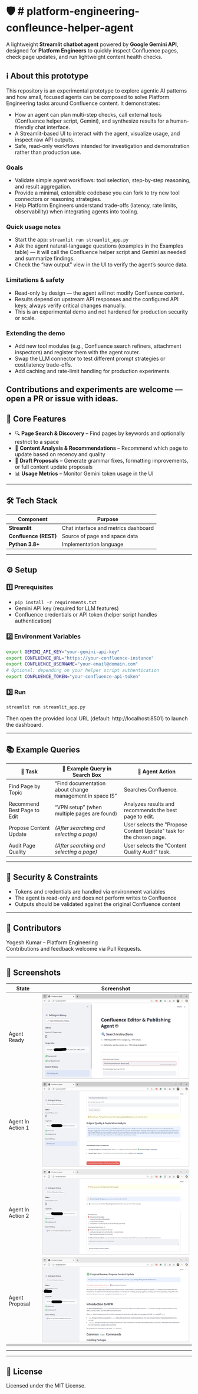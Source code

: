 # 🛡️ # platform-engineering-confleunce-helper-agent

A lightweight **Streamlit chatbot agent** powered by **Google Gemini API**, designed for **Platform Engineers** to quickly inspect Confluence pages, check page updates, and run lightweight content health checks.

## ℹ️ About this prototype

This repository is an experimental prototype to explore agentic AI patterns and how small, focused agents can be composed to solve Platform Engineering tasks around Confluence content. It demonstrates:

- How an agent can plan multi-step checks, call external tools (Confluence helper script, Gemini), and synthesize results for a human-friendly chat interface.
- A Streamlit-based UI to interact with the agent, visualize usage, and inspect raw API outputs.
- Safe, read-only workflows intended for investigation and demonstration rather than production use.

### Goals
- Validate simple agent workflows: tool selection, step-by-step reasoning, and result aggregation.
- Provide a minimal, extensible codebase you can fork to try new tool connectors or reasoning strategies.
- Help Platform Engineers understand trade-offs (latency, rate limits, observability) when integrating agents into tooling.

### Quick usage notes
- Start the app: `streamlit run streamlit_app.py`
- Ask the agent natural-language questions (examples in the Examples table) — it will call the Confluence helper script and Gemini as needed and summarize findings.
- Check the “raw output” view in the UI to verify the agent’s source data.

### Limitations & safety
- Read-only by design — the agent will not modify Confluence content.
- Results depend on upstream API responses and the configured API keys; always verify critical changes manually.
- This is an experimental demo and not hardened for production security or scale.

### Extending the demo
- Add new tool modules (e.g., Confluence search refiners, attachment inspectors) and register them with the agent router.
- Swap the LLM connector to test different prompt strategies or cost/latency trade-offs.
- Add caching and rate-limit handling for production experiments.

Contributions and experiments are welcome — open a PR or issue with ideas.
---

## 🚀 Core Features

- 🔍 **Page Search & Discovery** – Find pages by keywords and optionally restrict to a space
- 🧠 **Content Analysis & Recommendations** – Recommend which page to update based on recency and quality
- 📄 **Draft Proposals** – Generate grammar fixes, formatting improvements, or full content update proposals
- 📊 **Usage Metrics** – Monitor Gemini token usage in the UI

---

## 🛠️ Tech Stack

| Component            | Purpose                                 |
|----------------------|-----------------------------------------|
| **Streamlit**        | Chat interface and metrics dashboard    |
| **Confluence (REST)**| Source of page and space data           |
| **Python 3.8+**      | Implementation language                 |

---

## ⚙️ Setup

### 1️⃣ Prerequisites
- `pip install -r requirements.txt`
- Gemini API key (required for LLM features)
- Confluence credentials or API token (helper script handles authentication)

### 2️⃣ Environment Variables
```bash
export GEMINI_API_KEY="your-gemini-api-key"
export CONFLUENCE_URL="https://your-confluence-instance"
export CONFLUENCE_USERNAME="your-email@domain.com"
# Optional: depending on your helper script authentication
export CONFLUENCE_TOKEN="your-confluence-api-token"
```

### 3️⃣ Run
```bash
streamlit run streamlit_app.py
```
Then open the provided local URL (default: http://localhost:8501) to launch the dashboard.

---

## 📚 Example Queries

| 🧩 Task                         | 💬 Example Query in Search Box                                     | 🤖 Agent Action            |
|--------------------------------|--------------------------------------------------------------------|---------------------------|
| Find Page by Topic             | “Find documentation about change management in space IS”           | Searches Confluence.      |
| Recommend Best Page to Edit    | “VPN setup” (when multiple pages are found)                        | Analyzes results and recommends the best page to edit. |
| Propose Content Update         | _(After searching and selecting a page)_                           | User selects the "Propose Content Update" task for the chosen page. |
| Audit Page Quality             | _(After searching and selecting a page)_                           | User selects the "Content Quality Audit" task. |
---

## 🔐 Security & Constraints

- Tokens and credentials are handled via environment variables
- The agent is read-only and does not perform writes to Confluence
- Outputs should be validated against the original Confluence content

---

## 👥 Contributors

Yogesh Kumar – Platform Engineering  
Contributions and feedback welcome via Pull Requests.

---

## 📸 Screenshots

| State             | Screenshot                                   |
|-------------------|----------------------------------------------|
| Agent Ready       | ![Agent Ready](assets/AgentReady.png)        |
| Agent In Action 1 | ![Agent In Action](assets/AgentInAction-1.png) |
| Agent In Action 2 | ![Agent In Action](assets/AgentInAction-2.png) |
| Agent Proposal    | ![Agent Proposal](assets/AgentProposal.png)  |

---

---

## 📄 License

Licensed under the MIT License.